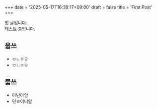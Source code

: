 +++
date = '2025-05-17T16:39:17+09:00'
draft = false
title = 'First Post'
+++

첫 글입니다.  
테스트 중입니다.  

## 웁쓰

- ㅁㄴㅇㄹ
- ㅁㄴㅇㄹ

## 둡쓰

- 아난아앙
- 민ㄹ이니알

